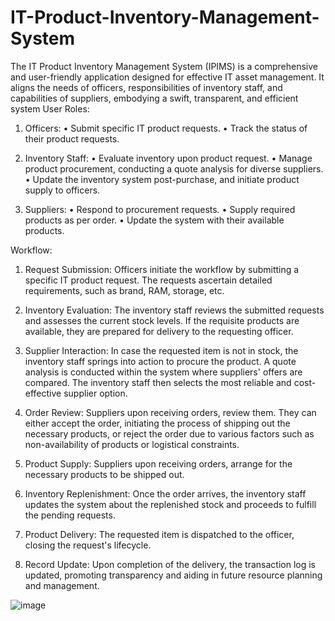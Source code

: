 # IT-Product-Inventory-Management-System
The IT Product Inventory Management System (IPIMS) is a comprehensive and user-friendly application designed for effective IT asset management. It aligns the needs of officers, responsibilities of inventory staff, and capabilities of suppliers, embodying a swift, transparent, and efficient system
User Roles:
1.	Officers:
•	Submit specific IT product requests.
•	Track the status of their product requests.

2.	Inventory Staff:
•	Evaluate inventory upon product request.
•	Manage product procurement, conducting a quote analysis for diverse suppliers.
•	Update the inventory system post-purchase, and initiate product supply to officers.

3.	Suppliers:
•	Respond to procurement requests.
•	Supply required products as per order.
•	Update the system with their available products.

 Workflow:

1.	Request Submission: 
Officers initiate the workflow by submitting a specific IT product request. The requests ascertain detailed requirements, such as brand, RAM, storage, etc.

2.	Inventory Evaluation: 
The inventory staff reviews the submitted requests and assesses the current stock levels. If the requisite products are available, they are prepared for delivery to the requesting officer.

3.	Supplier Interaction: 
In case the requested item is not in stock, the inventory staff springs into action to procure the product. A quote analysis is conducted within the system where suppliers' offers are compared. The inventory staff then selects the most reliable and cost-effective supplier option. 	

4.	Order Review: 
Suppliers upon receiving orders, review them. They can either accept the order, initiating the process of shipping out the necessary products, or reject the order due to various factors such as non-availability of products or logistical constraints.

5.	Product Supply: 
Suppliers upon receiving orders, arrange for the necessary products to be shipped out.

6.	Inventory Replenishment: 
Once the order arrives, the inventory staff updates the system about the replenished stock and proceeds to fulfill the pending requests.

7.	Product Delivery: 
The requested item is dispatched to the officer, closing the request's lifecycle. 

8.	Record Update: 
Upon completion of the delivery, the transaction log is updated, promoting transparency and aiding in future resource planning and management.

![image](https://github.com/user-attachments/assets/034b1c17-98b2-41c7-a3a8-f220404c64d2)
